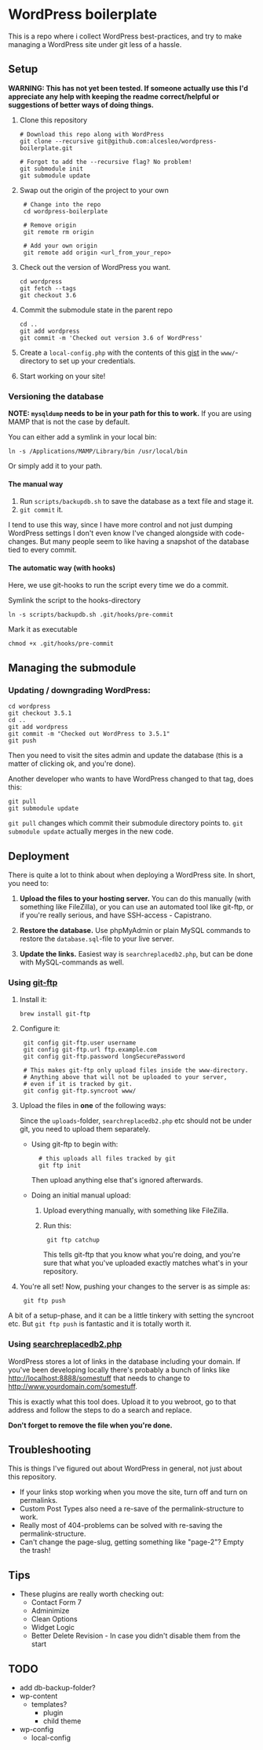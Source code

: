 # WordPress boilerplate

This is a repo where i collect WordPress best-practices, and try to make managing a WordPress site under git less of a hassle.

## Setup

**WARNING: This has not yet been tested. If someone actually use this I'd appreciate any help with keeping the readme correct/helpful or suggestions of better ways of doing things.**

1.  Clone this repository

        # Download this repo along with WordPress
        git clone --recursive git@github.com:alcesleo/wordpress-boilerplate.git

        # Forgot to add the --recursive flag? No problem!
        git submodule init
        git submodule update


2. Swap out the origin of the project to your own

        # Change into the repo
        cd wordpress-boilerplate

        # Remove origin
        git remote rm origin

        # Add your own origin
        git remote add origin <url_from_your_repo>

3.  Check out the version of WordPress you want.

        cd wordpress
        git fetch --tags
        git checkout 3.6

4.  Commit the submodule state in the parent repo

        cd ..
        git add wordpress
        git commit -m 'Checked out version 3.6 of WordPress'

5. Create a `local-config.php` with the contents of this [gist](https://gist.github.com/alcesleo/6319370) in the `www/`-directory to set up your credentials.

6. Start working on your site!

### Versioning the database

**NOTE: `mysqldump` needs to be in your path for this to work.** If you are using MAMP that is not the case by default.

You can either add a symlink in your local bin:

    ln -s /Applications/MAMP/Library/bin /usr/local/bin

Or simply add it to your path.

#### The manual way

1. Run `scripts/backupdb.sh` to save the database as a text file and stage it.
2. `git commit` it.

I tend to use this way, since I have more control and not just dumping WordPress settings
I don't even know I've changed alongside with code-changes. But many people seem to like
having a snapshot of the database tied to every commit.

#### The automatic way (with hooks)

Here, we use git-hooks to run the script every time we do a commit.

Symlink the script to the hooks-directory

    ln -s scripts/backupdb.sh .git/hooks/pre-commit

Mark it as executable

    chmod +x .git/hooks/pre-commit

## Managing the submodule

### Updating / downgrading WordPress:

    cd wordpress
    git checkout 3.5.1
    cd ..
    git add wordpress
    git commit -m "Checked out WordPress to 3.5.1"
    git push

Then you need to visit the sites admin and update the database (this is a matter of clicking ok, and you're done).

Another developer who wants to have WordPress changed to that tag, does this:

    git pull
    git submodule update

`git pull` changes which commit their submodule directory points to. `git submodule update` actually merges in the new code.

## Deployment

There is quite a lot to think about when deploying a WordPress site. In short, you need to:

1. **Upload the files to your hosting server.** You can do this manually (with something like FileZilla), or you can use an automated tool like git-ftp, or if you're really serious, and have SSH-access - Capistrano.

2. **Restore the database.** Use phpMyAdmin or plain MySQL commands to restore the `database.sql`-file to your live server.

3. **Update the links.** Easiest way is `searchreplacedb2.php`, but can be done with MySQL-commands as well.



### Using [git-ftp](https://github.com/git-ftp/git-ftp)

1.  Install it:

        brew install git-ftp

2. Configure it:

        git config git-ftp.user username
        git config git-ftp.url ftp.example.com
        git config git-ftp.password longSecurePassword

        # This makes git-ftp only upload files inside the www-directory.
        # Anything above that will not be uploaded to your server,
        # even if it is tracked by git.
        git config git-ftp.syncroot www/

3. Upload the files in **one** of the following ways:

    Since the `uploads`-folder, `searchreplacedb2.php` etc should not be under git, you need to upload them separately.

    + Using git-ftp to begin with:

            # this uploads all files tracked by git
            git ftp init

        Then upload anything else that's ignored afterwards.

    + Doing an initial manual upload:

        1. Upload everything manually, with something like FileZilla.
        2. Run this:

                git ftp catchup

            This tells git-ftp that you know what you're doing,
            and you're sure that what you've uploaded exactly matches what's in your
            repository.


4. You're all set! Now, pushing your changes to the server is as simple as:

        git ftp push

A bit of a setup-phase, and it can be a little tinkery with setting the syncroot etc. But `git ftp push` is fantastic and it is totally worth it.

### Using [searchreplacedb2.php](http://interconnectit.com/products/search-and-replace-for-wordpress-databases/)

WordPress stores a lot of links in the database including your domain. If you've been developing locally there's probably a bunch of links like <http://localhost:8888/somestuff> that needs to change to <http://www.yourdomain.com/somestuff>.

This is exactly what this tool does. Upload it to you webroot, go to that address and follow the steps to do a search and replace.

**Don't forget to remove the file when you're done.**

## Troubleshooting

This is things I've figured out about WordPress in general, not just about this repository.

+ If your links stop working when you move the site, turn off and turn on permalinks.
+ Custom Post Types also need a re-save of the permalink-structure to work.
+ Really most of 404-problems can be solved with re-saving the permalink-structure.
+ Can't change the page-slug, getting something like "page-2"? Empty the trash!

## Tips

+ These plugins are really worth checking out:
    + Contact Form 7
    + Adminimize
    + Clean Options
    + Widget Logic
    + Better Delete Revision - In case you didn't disable them from the start


## TODO

+ add db-backup-folder?
+ wp-content
    + templates?
        + plugin
        + child theme
+ wp-config
    + local-config
